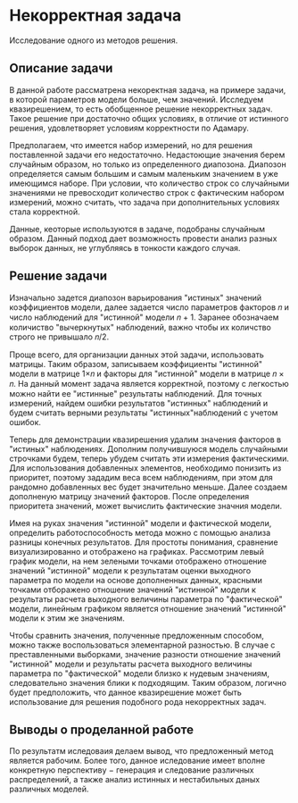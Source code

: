 # Некорректная задача 
Исследование одного из методов решения.

## Описание задачи
В данной работе рассматрена некоректная задача, на примере задачи, в которой параметров модели больше, чем значений. Исследуем квазирешением, то есть обобщенное решение некорректных задач. Такое решение при достаточно общих условиях, в отличие от истинного решения, удовлетворяет условиям корректности по Адамару.

Предполагаем, что имеется набор измерений, но для решения поставленной задачи его недостаточно. Недастоющие значения берем случайным образом, но только из определенного диапозона. Диапозон определяется самым большим и самым маленьким значением в уже имеющимся наборе. При условии, что количество строк со случайными значениями не превосходит количество строк с фактическим набором измерений, можно считать, что задача при дополнительных условиях стала корректной.

Данные, кеоторые используются в задаче, подобраны случайным образом. Данный подход дает возможность провести анализ разных выборок данных, не углубляясь в тонкости каждого случая.

## Решение задачи
Изначально задется диапозон варьирования "истиных" значений коэффициентов модели, далее задается число параметров факторов 𝑛 и число наблюдений для "истинной" модели 𝑛 + 1. Заранее обозначаем количиство "вычеркнутых" наблюдений, важно чтобы их количство строго не привышало 𝑛/2. 

Проще всего, для организации данных этой задачи, использовать матрицы. Таким образом, записываем коэффициенты "истинной" модели в матрице 1×𝑛 и факторы для "истинной" модели в матрице 𝑛 × 𝑛. На данный момент задача является корректной, поэтому с легкостью можно найти ее "истинные" результаты наблюдений. Для точных измерений, найдем ошибки результатов "истинных" наблюдений и будем считать верными результаты "истинных"наблюдений с учетом ошибок. 

Теперь для демонстрации квазирешения удалим значения факторов в "истиных" наблюдениях. Дополним получившуюся модель случайными строчками будем, теперь убудем считать эти измерения фактическими. Для использования добавленных элементов, необходимо понизить из приоритет, поэтому зададим веса всем наблюдениям, при этом для рандомно добавленных вес будет значительно меньше. Далее создаем дополненую матрицу значений факторов. После определения приоритета значений, может вычислить фактические значния модели.

Имея на руках значения "истинной" модели и фактической модели, определить работоспособность метода можно с помощью анализа разницы конечных результатов. Для простоты понимания, сравнение визуализированно и отображено на графиках. Рассмотрим левый график модели, на нем зелеными точками отображено отношение значений "истинной" модели к результатам оценки выходного параметра по модели на основе дополненных данных, красными точками отборажено отношение значений "истинной" модели к результаты расчета выходного величины параметра по "фактической" модели, линейным графиком является отношение значений "истинной" модели к этим же значениям.

Чтобы сравнить значения, полученные предложенным способом, можно также воспользоваться элементарной разностью. В случае с преставленными выборками, значение разности отношение значений "истинной" модели и результаты расчета выходного величины параметра по "фактической" модели близко к нудевым значениям, следовательно значения блики к подходящим. Таким образом, логично будет предположить, что данное квазирешение может быть использование для решения подобного рода некорректных задач.

## Выводы о проделанной работе
По результатм иследоваия делаем вывод, что предложенный метод является рабочим. Более того, данное иследование имеет вполне конкретную перспективу − генерация и следование различных распределений, а также анализ истинных и нестабильных даных различных моделей.
